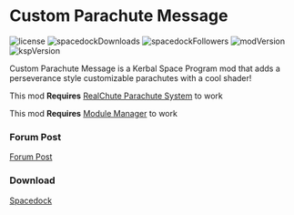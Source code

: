# Custom Parachute Message

![license](https://img.shields.io/github/license/Icecovery/CustomParachuteMessage?style=for-the-badge)
![spacedockDownloads](http://img.shields.io/badge/dynamic/json?style=for-the-badge&?color=66adff&label=downloads&query=%24.downloads&suffix=+&url=https%3A%2F%2Fspacedock.info%2Fapi%2Fmod%2F0000)
![spacedockFollowers](http://img.shields.io/badge/dynamic/json?style=for-the-badge&?color=1ec92a&label=followers&query=%24.followers&suffix=+&url=https%3A%2F%2Fspacedock.info%2Fapi%2Fmod%2F0000)
![modVersion](https://img.shields.io/badge/dynamic/json?style=for-the-badge&?color=f2b02c&label=latest%20version&query=versions%5B%3A1%5D.friendly_version&url=https%3A%2F%2Fspacedock.info%2Fapi%2Fmod%2F0000)
![kspVersion](https://img.shields.io/badge/dynamic/json?style=for-the-badge&?color=c44221&label=Build%20for&prefix=KSP%20&query=versions%5B%3A1%5D.game_version&url=https%3A%2F%2Fspacedock.info%2Fapi%2Fmod%2F0000)

Custom Parachute Message is a Kerbal Space Program mod that adds a perseverance style customizable parachutes with a cool shader!

This mod **Requires** [RealChute Parachute System](https://forum.kerbalspaceprogram.com/index.php?/topic/52931-*) to work

This mod **Requires** [Module Manager](https://forum.kerbalspaceprogram.com/index.php?/topic/50533-*) to work

### Forum Post

[Forum Post](https://forum.kerbalspaceprogram.com/index.php?/topic/00000-*)

### Download

[Spacedock](https://spacedock.info/mod/0000)
